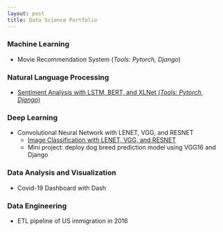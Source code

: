 ```yaml
---
layout: post
title: Data Science Portfolio
---
```



### Machine Learning


* Movie Recommendation System (*Tools: Pytorch, Django*)


### Natural Language Processing


* <a href="https://github.com/huongdo108/sentiment-analysis-LSTM-BERT-XLNet">Sentiment Analysis with LSTM, BERT, and XLNet  (*Tools: Pytorch, Django*)  </a>

### Deep Learning


* Convolutional Neural Network with LENET, VGG, and RESNET
  * <a href="https://github.com/huongdo108/image-classification-LENET-VGG-RESNET">Image Classification with LENET, VGG, and RESNET</a>
  * Mini project: deploy dog breed prediction model using VGG16 and Django 
  



### Data Analysis and Visualization


* Covid-19 Dashboard with Dash


### Data Engineering

* ETL pipeline of US immigration in 2016
